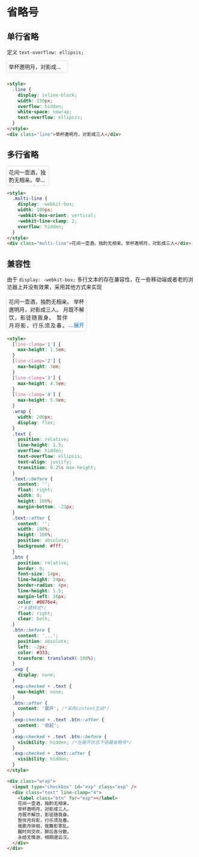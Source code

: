 # 省略号

## 单行省略

定义 `text-overflow: ellipsis;`

<style>
  .container {
    box-sizing: content-box;
    box-shadow: 0 0 5px #c6cbd1;
    padding: 5px;
    border-radius: 5px;
  }
  .mb-10 {
    margin-bottom: 10px;
  }
  .line {
    display: inline-block;
    width: 150px;
    overflow: hidden;
    white-space: nowrap;
    text-overflow: ellipsis;
  }
</style>
<div class="line mb-10 container">举杯邀明月，对影成三人。举杯邀明月，对影成三人</div>

```html
<style>
  .line {
    display: inline-block;
    width: 150px;
    overflow: hidden;
    white-space: nowrap;
    text-overflow: ellipsis;
  }
</style>
<div class="line">举杯邀明月，对影成三人</div>
```

## 多行省略

<style>
  .multi-line {
    display: -webkit-box;
    width: 100px;
    -webkit-box-orient: vertical;
    -webkit-line-clamp: 2;
    overflow: hidden;
  }
</style>
<div class="multi-line mb-10 container">花间一壶酒，独酌无相亲。举杯邀明月，对影成三人</div>

```html
<style>
  .multi-line {
    display: -webkit-box;
    width: 100px;
    -webkit-box-orient: vertical;
    -webkit-line-clamp: 2;
    overflow: hidden;
  }
</style>
<div class="multi-line">花间一壶酒，独酌无相亲。举杯邀明月，对影成三人</div>
```

## 兼容性

由于 `display: -webkit-box;` 多行文本的存在兼容性，在一些移动端或者老的浏览器上并没有效果，采用其他方式来实现

<style>
  [line-clamp='1'] {
    max-height: 1.5em;
  }
  [line-clamp='2'] {
    max-height: 3em;
  }
  [line-clamp='3'] {
    max-height: 4.5em;
  }
  [line-clamp='4'] {
    max-height: 5.9em;
  }
  .wrap {
    width: 200px;
    display: flex;
  }
  .text {
    position: relative;
    line-height: 1.5;
    overflow: hidden;
    text-overflow: ellipsis;
    text-align: justify;
    transition: 0.25s max-height;
  }
  .text::before {
    content: '';
    float: right;
    width: 0;
    height: 100%;
    margin-bottom: -21px;
  }
  .text::after {
    content: '';
    width: 100%;
    height: 100%;
    position: absolute;
    background: #fff;
  }
  .btn {
    position: relative;
    border: 0;
    font-size: 14px;
    line-height: 24px;
    border-radius: 4px;
    line-height: 1.5;
    margin-left: 16px;
    color: #0876e4;
    /*关键样式*/
    float: right;
    clear: both;
  }
  .btn::before {
    content: '...';
    position: absolute;
    left: -2px;
    color: #333;
    transform: translateX(-100%);
  }
  .exp {
    display: none;
  }
  .exp:checked + .text {
    max-height: none;
  }
  .btn::after {
    content: '展开'; /*采用content生成*/
  }
  .exp:checked + .text .btn::after {
    content: '收起';
  }
  .exp:checked + .text .btn::before {
    visibility: hidden; /*在展开状态下隐藏省略号*/
  }
  .exp:checked + .text::after {
    visibility: hidden;
  }
</style>


<div class="wrap container mb-10">
  <input type="checkbox" id="exp" class="exp" />
  <div class="text" line-clamp="4">
    <label class="btn" for="exp"></label>
    花间一壶酒，独酌无相亲。
    举杯邀明月，对影成三人。
    月既不解饮，影徒随我身。
    暂伴月将影，行乐须及春。
    我歌月徘徊，我舞影零乱。
    醒时同交欢，醉后各分散。
    永结无情游，相期邈云汉。
  </div>
</div>

```html
<style>
  [line-clamp='1'] {
    max-height: 1.5em;
  }
  [line-clamp='2'] {
    max-height: 3em;
  }
  [line-clamp='3'] {
    max-height: 4.5em;
  }
  [line-clamp='4'] {
    max-height: 5.9em;
  }
  .wrap {
    width: 200px;
    display: flex;
  }
  .text {
    position: relative;
    line-height: 1.5;
    overflow: hidden;
    text-overflow: ellipsis;
    text-align: justify;
    transition: 0.25s max-height;
  }
  .text::before {
    content: '';
    float: right;
    width: 0;
    height: 100%;
    margin-bottom: -21px;
  }
  .text::after {
    content: '';
    width: 100%;
    height: 100%;
    position: absolute;
    background: #fff;
  }
  .btn {
    position: relative;
    border: 0;
    font-size: 14px;
    line-height: 24px;
    border-radius: 4px;
    line-height: 1.5;
    margin-left: 16px;
    color: #0876e4;
    /*关键样式*/
    float: right;
    clear: both;
  }
  .btn::before {
    content: '...';
    position: absolute;
    left: -2px;
    color: #333;
    transform: translateX(-100%);
  }
  .exp {
    display: none;
  }
  .exp:checked + .text {
    max-height: none;
  }
  .btn::after {
    content: '展开'; /*采用content生成*/
  }
  .exp:checked + .text .btn::after {
    content: '收起';
  }
  .exp:checked + .text .btn::before {
    visibility: hidden; /*在展开状态下隐藏省略号*/
  }
  .exp:checked + .text::after {
    visibility: hidden;
  }
</style>

<div class="wrap">
  <input type="checkbox" id="exp" class="exp" />
  <div class="text" line-clamp="4">
    <label class="btn" for="exp"></label>
    花间一壶酒，独酌无相亲。
    举杯邀明月，对影成三人。
    月既不解饮，影徒随我身。
    暂伴月将影，行乐须及春。
    我歌月徘徊，我舞影零乱。
    醒时同交欢，醉后各分散。
    永结无情游，相期邈云汉。
  </div>
</div>
```